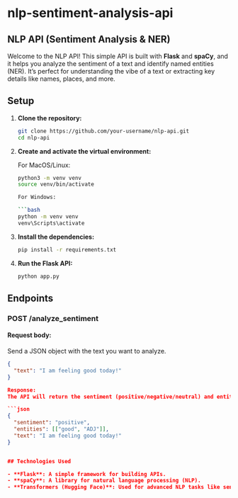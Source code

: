 # nlp-sentiment-analysis-api

## NLP API (Sentiment Analysis & NER)

Welcome to the NLP API! This simple API is built with **Flask** and **spaCy**, and it helps you analyze the sentiment of a text and identify named entities (NER). It’s perfect for understanding the vibe of a text or extracting key details like names, places, and more.

## Setup

1. **Clone the repository:**

   ```bash
   git clone https://github.com/your-username/nlp-api.git
   cd nlp-api


2. **Create and activate the virtual environment:**

   For MacOS/Linux:

      ```bash
      python3 -m venv venv
      source venv/bin/activate

   For Windows:

      ```bash
      python -m venv venv
      venv\Scripts\activate

3. **Install the dependencies:**

   ```bash
   pip install -r requirements.txt


4. **Run the Flask API:**

   ```bash
   python app.py


## Endpoints

### POST /analyze_sentiment

#### Request body:
Send a JSON object with the text you want to analyze.

   ```json
   {
     "text": "I am feeling good today!"
   }

Response:
The API will return the sentiment (positive/negative/neutral) and entities (like people, places, or dates) found in the text.

   ```json
   {
     "sentiment": "positive",
     "entities": [["good", "ADJ"]],
     "text": "I am feeling good today!"
   }


## Technologies Used

- **Flask**: A simple framework for building APIs.
- **spaCy**: A library for natural language processing (NLP).
- **Transformers (Hugging Face)**: Used for advanced NLP tasks like sentiment analysis and named entity recognition (NER).

